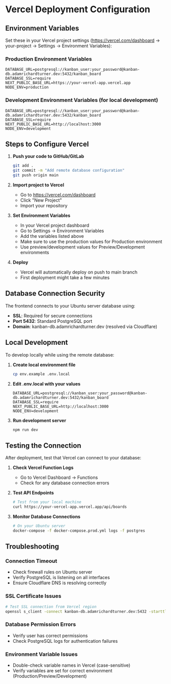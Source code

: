 # Vercel Deployment Configuration

## Environment Variables

Set these in your Vercel project settings (https://vercel.com/dashboard -> your-project -> Settings -> Environment Variables):

### Production Environment Variables

```
DATABASE_URL=postgresql://kanban_user:your_password@kanban-db.adamrichardturner.dev:5432/kanban_board
DATABASE_SSL=require
NEXT_PUBLIC_BASE_URL=https://your-vercel-app.vercel.app
NODE_ENV=production
```

### Development Environment Variables (for local development)

```
DATABASE_URL=postgresql://kanban_user:your_password@kanban-db.adamrichardturner.dev:5432/kanban_board
DATABASE_SSL=require
NEXT_PUBLIC_BASE_URL=http://localhost:3000
NODE_ENV=development
```

## Steps to Configure Vercel

1. **Push your code to GitHub/GitLab**

   ```bash
   git add .
   git commit -m "Add remote database configuration"
   git push origin main
   ```

2. **Import project to Vercel**
   - Go to https://vercel.com/dashboard
   - Click "New Project"
   - Import your repository

3. **Set Environment Variables**
   - In your Vercel project dashboard
   - Go to Settings → Environment Variables
   - Add the variables listed above
   - Make sure to use the production values for Production environment
   - Use preview/development values for Preview/Development environments

4. **Deploy**
   - Vercel will automatically deploy on push to main branch
   - First deployment might take a few minutes

## Database Connection Security

The frontend connects to your Ubuntu server database using:

- **SSL**: Required for secure connections
- **Port 5432**: Standard PostgreSQL port
- **Domain**: kanban-db.adamrichardturner.dev (resolved via Cloudflare)

## Local Development

To develop locally while using the remote database:

1. **Create local environment file**

   ```bash
   cp env.example .env.local
   ```

2. **Edit .env.local with your values**

   ```
   DATABASE_URL=postgresql://kanban_user:your_password@kanban-db.adamrichardturner.dev:5432/kanban_board
   DATABASE_SSL=require
   NEXT_PUBLIC_BASE_URL=http://localhost:3000
   NODE_ENV=development
   ```

3. **Run development server**
   ```bash
   npm run dev
   ```

## Testing the Connection

After deployment, test that Vercel can connect to your database:

1. **Check Vercel Function Logs**
   - Go to Vercel Dashboard → Functions
   - Check for any database connection errors

2. **Test API Endpoints**

   ```bash
   # Test from your local machine
   curl https://your-vercel-app.vercel.app/api/boards
   ```

3. **Monitor Database Connections**
   ```bash
   # On your Ubuntu server
   docker-compose -f docker-compose.prod.yml logs -f postgres
   ```

## Troubleshooting

### Connection Timeout

- Check firewall rules on Ubuntu server
- Verify PostgreSQL is listening on all interfaces
- Ensure Cloudflare DNS is resolving correctly

### SSL Certificate Issues

```bash
# Test SSL connection from Vercel region
openssl s_client -connect kanban-db.adamrichardturner.dev:5432 -starttls postgres
```

### Database Permission Errors

- Verify user has correct permissions
- Check PostgreSQL logs for authentication failures

### Environment Variable Issues

- Double-check variable names in Vercel (case-sensitive)
- Verify variables are set for correct environment (Production/Preview/Development)
